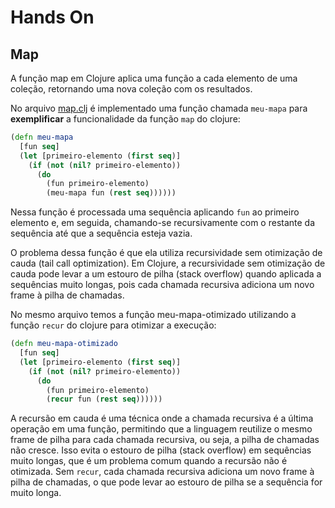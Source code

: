 # Hands On

## Map

A função map em Clojure aplica uma função a cada elemento de uma coleção, retornando uma nova coleção com os resultados.

No arquivo [map.clj](../codes/src/collections/map.clj) é implementado uma função chamada `meu-mapa` para **exemplificar** a funcionalidade da função `map` do clojure:

```clojure
(defn meu-mapa
  [fun seq]
  (let [primeiro-elemento (first seq)]
    (if (not (nil? primeiro-elemento))
      (do
        (fun primeiro-elemento)
        (meu-mapa fun (rest seq))))))
```

Nessa função é processada uma sequência aplicando `fun` ao primeiro elemento e, em seguida, chamando-se recursivamente com o restante da sequência até que a sequência esteja vazia.

O problema dessa função é que ela utiliza recursividade sem otimização de cauda (tail call optimization). Em Clojure, a recursividade sem otimização de cauda pode levar a um estouro de pilha (stack overflow) quando aplicada a sequências muito longas, pois cada chamada recursiva adiciona um novo frame à pilha de chamadas.

No mesmo arquivo temos a função meu-mapa-otimizado utilizando a função `recur` do clojure para otimizar a execução:

```clojure
(defn meu-mapa-otimizado
  [fun seq]
  (let [primeiro-elemento (first seq)]
    (if (not (nil? primeiro-elemento))
      (do
        (fun primeiro-elemento)
        (recur fun (rest seq))))))
```

A recursão em cauda é uma técnica onde a chamada recursiva é a última operação em uma função, permitindo que a linguagem reutilize o mesmo frame de pilha para cada chamada recursiva, ou seja, a pilha de chamadas não cresce. Isso evita o estouro de pilha (stack overflow) em sequências muito longas, que é um problema comum quando a recursão não é otimizada. Sem `recur`, cada chamada recursiva adiciona um novo frame à pilha de chamadas, o que pode levar ao estouro de pilha se a sequência for muito longa.
